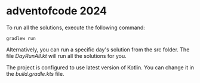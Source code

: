 # adventofcode 2024

To run all the solutions, execute the following command:

```shell
gradlew run
```
Alternatively, you can run a specific day's solution from the src folder.
The file _DayRunAll.kt_ will run all the solutions for you.

The project is configured to use latest version of Kotlin. You can change it in the _build.gradle.kts_ file.
